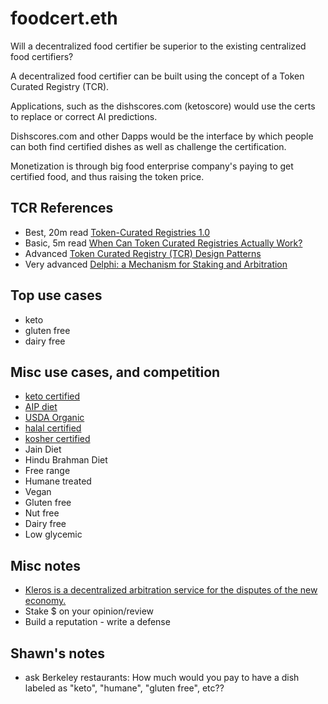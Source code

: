# foodcert.eth

Will a decentralized food certifier be superior to the existing centralized food certifiers?

A decentralized food certifier can be built using the concept of a Token Curated Registry (TCR).

Applications, such as the dishscores.com (ketoscore) would use the certs to replace or correct AI predictions.

Dishscores.com and other Dapps would be the interface by which people can both find certified dishes as well as challenge the certification.

Monetization is through big food enterprise company's paying to get certified food, and thus raising the token price.

## TCR References

- Best, 20m read [Token-Curated Registries 1.0](https://medium.com/@ilovebagels/token-curated-registries-1-0-61a232f8dac7)
- Basic, 5m read [When Can Token Curated Registries Actually Work?](https://medium.com/@alex.tabarrok/when-can-token-curated-registries-actually-work-%C2%B9-2ad908653aaf)
- Advanced [Token Curated Registry (TCR) Design Patterns](https://medium.com/hackernoon/token-curated-registry-tcr-design-patterns-4de6d18efa15)
- Very advanced [Delphi: a Mechanism for Staking and Arbitration](https://docs.google.com/document/d/1CNBjz4oTUTQo2VjRh2jK0VBY5z7GAVPwT8YsVtOv1Ns/edit)


## Top use cases 

- keto
- gluten free
- dairy free

## Misc use cases, and competition

- [keto certified](https://ketocertified.com/keto-certified-standards)
- [AIP diet](https://www.healthline.com/nutrition/aip-diet-autoimmune-protocol-diet#what-it-is)
- [USDA Organic](https://www.usda.gov/topics/organic)
- [halal certified](https://www.hfsaa.org/)
- [kosher certified](https://www.kof-k.org/Industrial/Consultation.aspx)
- Jain Diet
- Hindu Brahman Diet
- Free range
- Humane treated
- Vegan
- Gluten free
- Nut free
- Dairy free
- Low glycemic


## Misc notes

- [Kleros is a decentralized arbitration service for the disputes of the new economy.](https://kleros.io/)
- Stake $ on your opinion/review
- Build a reputation - write a defense


## Shawn's notes

- ask Berkeley restaurants: How much would you pay to have a dish labeled as "keto", "humane", "gluten free", etc??

